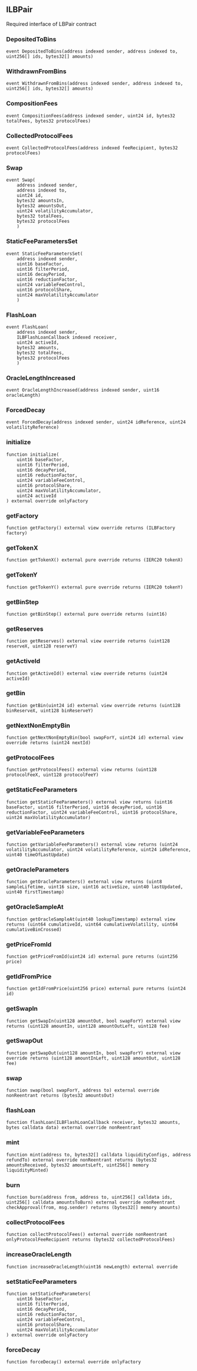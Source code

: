 ## ILBPair

Required interface of LBPair contract

### DepositedToBins

```solidity
event DepositedToBins(address indexed sender, address indexed to, uint256[] ids, bytes32[] amounts)
```

### WithdrawnFromBins

```solidity
event WithdrawnFromBins(address indexed sender, address indexed to, uint256[] ids, bytes32[] amounts)
```

### CompositionFees

```solidity
event CompositionFees(address indexed sender, uint24 id, bytes32 totalFees, bytes32 protocolFees)
```

### CollectedProtocolFees

```solidity
event CollectedProtocolFees(address indexed feeRecipient, bytes32 protocolFees)
```

### Swap

```solidity
event Swap(
    address indexed sender,
    address indexed to,
    uint24 id,
    bytes32 amountsIn,
    bytes32 amountsOut,
    uint24 volatilityAccumulator,
    bytes32 totalFees,
    bytes32 protocolFees
    )
```

### StaticFeeParametersSet

```solidity
event StaticFeeParametersSet(
    address indexed sender,
    uint16 baseFactor,
    uint16 filterPeriod,
    uint16 decayPeriod,
    uint16 reductionFactor,
    uint24 variableFeeControl,
    uint16 protocolShare,
    uint24 maxVolatilityAccumulator
    )
```

### FlashLoan

```solidity
event FlashLoan(
    address indexed sender,
    ILBFlashLoanCallback indexed receiver,
    uint24 activeId,
    bytes32 amounts,
    bytes32 totalFees,
    bytes32 protocolFees
    )
```

### OracleLengthIncreased

```solidity
event OracleLengthIncreased(address indexed sender, uint16 oracleLength)
```

### ForcedDecay

```solidity
event ForcedDecay(address indexed sender, uint24 idReference, uint24 volatilityReference)
```

### initialize

```solidity
function initialize(
    uint16 baseFactor,
    uint16 filterPeriod,
    uint16 decayPeriod,
    uint16 reductionFactor,
    uint24 variableFeeControl,
    uint16 protocolShare,
    uint24 maxVolatilityAccumulator,
    uint24 activeId
) external override onlyFactory
```


### getFactory

```solidity
function getFactory() external view override returns (ILBFactory factory)
```

### getTokenX

```solidity
function getTokenX() external pure override returns (IERC20 tokenX)
```

### getTokenY

```solidity
function getTokenY() external pure override returns (IERC20 tokenY)
```

### getBinStep

```solidity
function getBinStep() external pure override returns (uint16)
```

### getReserves

```solidity
function getReserves() external view override returns (uint128 reserveX, uint128 reserveY)
```

### getActiveId

```solidity
function getActiveId() external view override returns (uint24 activeId)
```

### getBin

```solidity
function getBin(uint24 id) external view override returns (uint128 binReserveX, uint128 binReserveY)
```

### getNextNonEmptyBin

```solidity
function getNextNonEmptyBin(bool swapForY, uint24 id) external view override returns (uint24 nextId)
```

### getProtocolFees

```solidity
function getProtocolFees() external view returns (uint128 protocolFeeX, uint128 protocolFeeY)
```

### getStaticFeeParameters

```solidity
function getStaticFeeParameters() external view returns (uint16 baseFactor, uint16 filterPeriod, uint16 decayPeriod, uint16 reductionFactor, uint24 variableFeeControl, uint16 protocolShare, uint24 maxVolatilityAccumulator)
```


### getVariableFeeParameters

```solidity
function getVariableFeeParameters() external view returns (uint24 volatilityAccumulator, uint24 volatilityReference, uint24 idReference, uint40 timeOfLastUpdate)
```


### getOracleParameters

```solidity
function getOracleParameters() external view returns (uint8 sampleLifetime, uint16 size, uint16 activeSize, uint40 lastUpdated, uint40 firstTimestamp)
```

### getOracleSampleAt

```solidity
function getOracleSampleAt(uint40 lookupTimestamp) external view returns (uint64 cumulativeId, uint64 cumulativeVolatility, uint64 cumulativeBinCrossed)
```


### getPriceFromId

```solidity
function getPriceFromId(uint24 id) external pure returns (uint256 price)
```

### getIdFromPrice

```solidity
function getIdFromPrice(uint256 price) external pure returns (uint24 id)
```


### getSwapIn

```solidity
function getSwapIn(uint128 amountOut, bool swapForY) external view returns (uint128 amountIn, uint128 amountOutLeft, uint128 fee)
```

### getSwapOut

```solidity
function getSwapOut(uint128 amountIn, bool swapForY) external view override returns (uint128 amountInLeft, uint128 amountOut, uint128 fee)
```

### swap

```solidity
function swap(bool swapForY, address to) external override nonReentrant returns (bytes32 amountsOut)
```

### flashLoan

```solidity
function flashLoan(ILBFlashLoanCallback receiver, bytes32 amounts, bytes calldata data) external override nonReentrant
```

### mint

```solidity
function mint(address to, bytes32[] calldata liquidityConfigs, address refundTo) external override nonReentrant returns (bytes32 amountsReceived, bytes32 amountsLeft, uint256[] memory liquidityMinted)
```

### burn

```solidity
function burn(address from, address to, uint256[] calldata ids, uint256[] calldata amountsToBurn) external override nonReentrant checkApproval(from, msg.sender) returns (bytes32[] memory amounts)
```


### collectProtocolFees

```solidity
function collectProtocolFees() external override nonReentrant onlyProtocolFeeRecipient returns (bytes32 collectedProtocolFees)
```


### increaseOracleLength

```solidity
function increaseOracleLength(uint16 newLength) external override
```

### setStaticFeeParameters

```solidity
function setStaticFeeParameters(
    uint16 baseFactor,
    uint16 filterPeriod,
    uint16 decayPeriod,
    uint16 reductionFactor,
    uint24 variableFeeControl,
    uint16 protocolShare,
    uint24 maxVolatilityAccumulator
) external override onlyFactory
```


### forceDecay

```solidity
function forceDecay() external override onlyFactory
```

